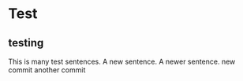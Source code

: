 # Test
## testing
This is many test sentences. A new sentence. A newer sentence.
new commit
another commit
